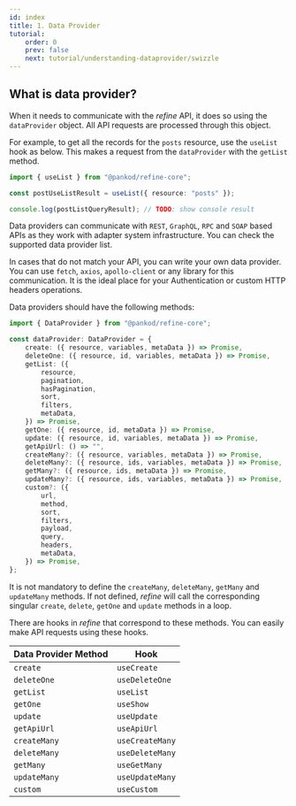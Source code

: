 ```yaml
---
id: index
title: 1. Data Provider
tutorial:
    order: 0
    prev: false
    next: tutorial/understanding-dataprovider/swizzle
---
```


 ## What is data provider?

When it needs to communicate with the *refine* API, it does so using the `dataProvider` object. All API requests are processed through this object.

For example, to get all the records for the `posts` resource, use the `useList` hook as below. This makes a request from the `dataProvider` with the `getList` method.

 ```ts
 import { useList } from "@pankod/refine-core";

const postUseListResult = useList({ resource: "posts" });

console.log(postListQueryResult); // TODO: show console result
```

Data providers can communicate with `REST`, `GraphQL`, `RPC` and `SOAP` based APIs as they work with adapter system infrastructure. You can check the supported data provider list.

In cases that do not match your API, you can write your own data provider. You can use `fetch`, `axios`, `apollo-client` or any library for this communication. It is the ideal place for your Authentication or custom HTTP headers operations.

Data providers should have the following methods:

```ts
import { DataProvider } from "@pankod/refine-core";

const dataProvider: DataProvider = {
    create: ({ resource, variables, metaData }) => Promise,
    deleteOne: ({ resource, id, variables, metaData }) => Promise,
    getList: ({
        resource,
        pagination,
        hasPagination,
        sort,
        filters,
        metaData,
    }) => Promise,
    getOne: ({ resource, id, metaData }) => Promise,
    update: ({ resource, id, variables, metaData }) => Promise,
    getApiUrl: () => "",
    createMany?: ({ resource, variables, metaData }) => Promise,
    deleteMany?: ({ resource, ids, variables, metaData }) => Promise,
    getMany?: ({ resource, ids, metaData }) => Promise,
    updateMany?: ({ resource, ids, variables, metaData }) => Promise,
    custom?: ({
        url,
        method,
        sort,
        filters,
        payload,
        query,
        headers,
        metaData,
    }) => Promise,
};
```

It is not mandatory to define the `createMany`, `deleteMany`, `getMany` and `updateMany` methods. If not defined, *refine* will call the corresponding singular `create`, `delete`, `getOne` and `update` methods in a loop.

There are hooks in *refine* that correspond to these methods. You can easily make API requests using these hooks.

| Data Provider Method | Hook            |
| -------------------- | --------------- |
| `create`             | `useCreate`     |
| `deleteOne`          | `useDeleteOne`  |
| `getList`            | `useList`       |
| `getOne`             | `useShow`       |
| `update`             | `useUpdate`     |
| `getApiUrl`          | `useApiUrl`     |
| `createMany`         | `useCreateMany` |
| `deleteMany`         | `useDeleteMany` |
| `getMany`            | `useGetMany`    |
| `updateMany`         | `useUpdateMany` |
| `custom`             | `useCustom`     |
